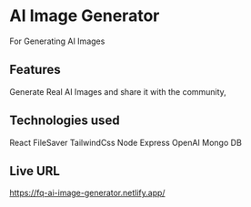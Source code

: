# AI Image Generator

For Generating AI Images

## Features

Generate Real AI Images and share it with the community,

## Technologies used

React
FileSaver
TailwindCss
Node
Express
OpenAI
Mongo DB

## Live URL

https://fq-ai-image-generator.netlify.app/

